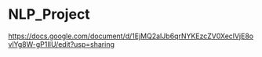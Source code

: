 # NLP_Project

https://docs.google.com/document/d/1EjMQ2aIJb6qrNYKEzcZV0XeclVjE8ovlYg8W-gP1IIU/edit?usp=sharing
